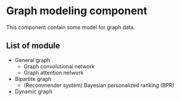 Graph modeling component
========================

This component contain some model for graph data.

## List of module

* General graph
  * Graph convolutional network
  * Graph attention network
* Bipartite graph
  * (Recommender system) Bayesian personalized ranking (BPR)
* Dynamic graph
